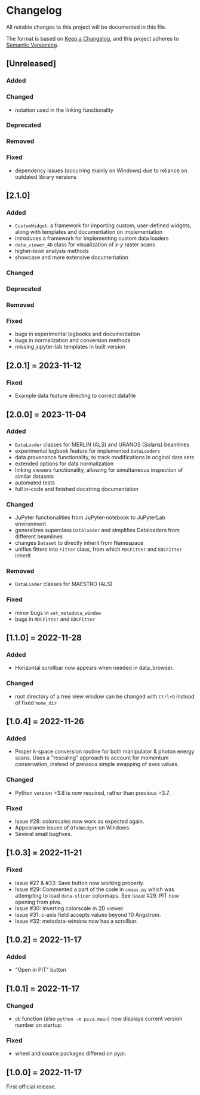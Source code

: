 # Changelog
All notable changes to this project will be documented in this file.

The format is based on [Keep a Changelog](https://keepachangelog.com/en/1.0.0/),
and this project adheres to [Semantic 
Versioning](https://semver.org/spec/v2.0.0.html).

## [Unreleased]

### Added

### Changed

- notation used in the linking functionality

### Deprecated

### Removed

### Fixed

- dependency issues (occurring mainly on Windows) due to reliance on outdated 
library versions


## [2.1.0]

### Added

- `CustomWidget`: a framework for importing custom, user-defined widgets, along 
with templates and documentation on implementation
- introduces a framework for implementing custom data loaders
- `data_viewer_4D` class for visualization of *x-y* raster scans
- higher-level analysis methods
- showcase and more extensive documentation

### Changed

### Deprecated

### Removed

### Fixed

- bugs in experimental logbooks and documentation
- bugs in normalization and conversion methods 
- missing jupyter-lab templates in built version


## [2.0.1] = 2023-11-12

### Fixed

- Example data feature directing to correct datafile


## [2.0.0] = 2023-11-04

### Added

- `DataLoader` classes for MERLIN (ALS) and URANOS (Solaris) beamlines
- experimental logbook feature for implemented `DataLoaders`
- data provenance functionality, to track modifications in original data sets
- extended options for data normalization
- linking viewers functionality, allowing for simultaneous inspection of 
similar datasets
- automated tests
- full in-code and finished docstring documentation


### Changed

- JuPyter functionalities from JuPyter-notebook to JuPyterLab environment
- generalizes superclass `Dataloader` and simplifies Dataloaders from different 
beamlines
- changes `Dataset` to directly inherit from Namespace
- unifies fitters into `Fitter` class, from which `MDCFitter` and `EDCFitter` 
inherit
 

### Removed
- `DataLoader` classes for MAESTRO (ALS)

### Fixed

- minor bugs in `set_metadata_window`
- bugs in `MDCFitter` and `EDCFitter`


## [1.1.0] = 2022-11-28

### Added

- Horizontal scrollbar now appears when needed in data_browser.

### Changed

- root directory of a tree view window can be changed with `Ctrl+O` instead of 
fixed `home_dir` 


## [1.0.4] = 2022-11-26

### Added

- Proper k-space conversion routine for both manipulator & photon energy scans. 
Uses a "rescaling" approach to account for momentum conservation, instead of 
previous simple swapping of axes values.

### Changed

- Python version >3.8 is now required, rather than previous >3.7.

### Fixed

- Issue #28: colorscales now work as expected again.
- Appearance issues of `QTabWidget` on Windows.
- Several small bugfixes.

## [1.0.3] = 2022-11-21

### Fixed

- Issue #27 & #33: Save button now working properly.
- Issue #29: Commented a part of the code in `cmaps.py` which was attempting 
  to load `data-slicer` colormaps. See issue #29. PIT now opening from piva.
- Issue #30: Inverting colorscale in 2D viewer.
- Issue #31: c-axis field accepts values beyond 10 Angstrom.
- Issue #32: metadata-window now has a scrollbar.

## [1.0.2] = 2022-11-17

### Added

- "Open in PIT" button

## [1.0.1] = 2022-11-17

### Changed

- `db` function (also `python -m piva.main`) now displays current version 
  number on startup.

### Fixed

- wheel and source packages differed on pypi.

## [1.0.0] = 2022-11-17

First official release.
